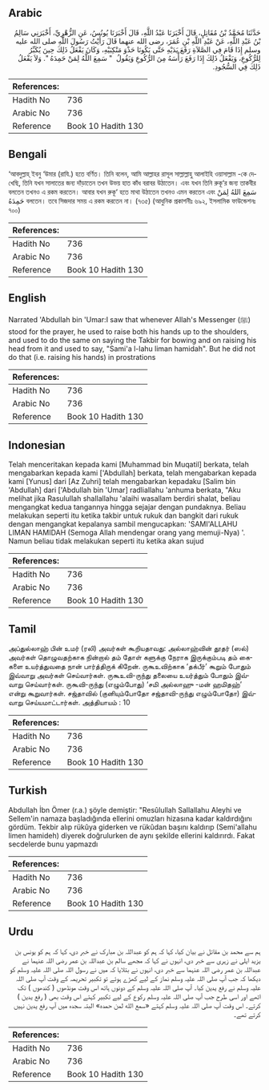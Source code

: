 ## Arabic


<div dir="rtl" lang="ar" style={{fontSize:'larger',backgroundColor:'#f8f9fa',padding:20}}>
حَدَّثَنَا مُحَمَّدُ بْنُ مُقَاتِلٍ، قَالَ أَخْبَرَنَا عَبْدُ اللَّهِ، قَالَ أَخْبَرَنَا يُونُسُ، عَنِ الزُّهْرِيِّ، أَخْبَرَنِي سَالِمُ بْنُ عَبْدِ اللَّهِ، عَنْ عَبْدِ اللَّهِ بْنِ عُمَرَ، رضى الله عنهما قَالَ رَأَيْتُ رَسُولَ اللَّهِ صلى الله عليه وسلم إِذَا قَامَ فِي الصَّلاَةِ رَفَعَ يَدَيْهِ حَتَّى يَكُونَا حَذْوَ مَنْكِبَيْهِ، وَكَانَ يَفْعَلُ ذَلِكَ حِينَ يُكَبِّرُ لِلرُّكُوعِ، وَيَفْعَلُ ذَلِكَ إِذَا رَفَعَ رَأْسَهُ مِنَ الرُّكُوعِ وَيَقُولُ ‏ "‏ سَمِعَ اللَّهُ لِمَنْ حَمِدَهُ ‏"‏‏.‏ وَلاَ يَفْعَلُ ذَلِكَ فِي السُّجُودِ‏.‏
</div>
<div style={{backgroundColor:'#f8f9fa',padding:20, marginBottom: 10}}><table> <thead> <tr> <th>References:</th> <th></th> </tr> </thead> <tbody><tr><td>Hadith No</td><td>736</td></tr><tr><td>Arabic No</td><td>736</td></tr><tr><td>Reference</td><td>Book 10 Hadith 130</td></tr></tbody></table></div>

## Bengali


<div dir="ltr" lang="bn" style={{fontSize:'larger',backgroundColor:'#f8f9fa',padding:20}}>
‘আবদুল্লাহ্ ইবনু ‘উমার (রাযি.) হতে বর্ণিত। তিনি বলেন, আমি আল্লাহর রাসূল সাল্লাল্লাহু আলাইহি ওয়াসাল্লাম -কে দেখেছি, তিনি যখন সালাতের জন্য দাঁড়াতেন তখন উভয় হাত কাঁধ বরাবর উঠাতেন। এবং যখন তিনি রুকূ‘র জন্য তাকবীর বলতেন তখনও এ রকম করতেন। আবার যখন রুকূ‘ হতে মাথা উঠাতেন তখনও এমন করতেন এবং سَمِعَ اللهُ لِمَنْ حَمِدَهُ বলতেন। তবে সিজদার সময় এ রকম করতেন না। (৭৩৫) (আধুনিক প্রকাশনীঃ ৬৯২, ইসলামিক ফাউন্ডেশনঃ ৭০০)
</div>
<div style={{backgroundColor:'#f8f9fa',padding:20, marginBottom: 10}}><table> <thead> <tr> <th>References:</th> <th></th> </tr> </thead> <tbody><tr><td>Hadith No</td><td>736</td></tr><tr><td>Arabic No</td><td>736</td></tr><tr><td>Reference</td><td>Book 10 Hadith 130</td></tr></tbody></table></div>

## English


<div dir="ltr" lang="en" style={{fontSize:'larger',backgroundColor:'#f8f9fa',padding:20}}>
Narrated 'Abdullah bin 'Umar:I saw that whenever Allah's Messenger (ﷺ) stood for the prayer, he used to raise both his hands up to the shoulders, and used to do the same on saying the Takbir for bowing and on raising his head from it and used to say, "Sami'a l-lahu liman hamidah". But he did not do that (i.e. raising his hands) in prostrations
</div>
<div style={{backgroundColor:'#f8f9fa',padding:20, marginBottom: 10}}><table> <thead> <tr> <th>References:</th> <th></th> </tr> </thead> <tbody><tr><td>Hadith No</td><td>736</td></tr><tr><td>Arabic No</td><td>736</td></tr><tr><td>Reference</td><td>Book 10 Hadith 130</td></tr></tbody></table></div>

## Indonesian


<div dir="ltr" lang="id" style={{fontSize:'larger',backgroundColor:'#f8f9fa',padding:20}}>
Telah menceritakan kepada kami [Muhammad bin Muqatil] berkata, telah mengabarkan kepada kami ['Abdullah] berkata, telah mengabarkan kepada kami [Yunus] dari [Az Zuhri] telah mengabarkan kepadaku [Salim bin 'Abdullah] dari ['Abdullah bin 'Umar] radliallahu 'anhuma berkata, "Aku melihat jika Rasulullah shallallahu 'alaihi wasallam berdiri shalat, beliau mengangkat kedua tangannya hingga sejajar dengan pundaknya. Beliau melakukan seperti itu ketika takbir untuk rukuk dan bangkit dari rukuk dengan mengangkat kepalanya sambil mengucapkan: 'SAMI'ALLAHU LIMAN HAMIDAH (Semoga Allah mendengar orang yang memuji-Nya) '. Namun beliau tidak melakukan seperti itu ketika akan sujud
</div>
<div style={{backgroundColor:'#f8f9fa',padding:20, marginBottom: 10}}><table> <thead> <tr> <th>References:</th> <th></th> </tr> </thead> <tbody><tr><td>Hadith No</td><td>736</td></tr><tr><td>Arabic No</td><td>736</td></tr><tr><td>Reference</td><td>Book 10 Hadith 130</td></tr></tbody></table></div>

## Tamil


<div dir="ltr" lang="ta" style={{fontSize:'larger',backgroundColor:'#f8f9fa',padding:20}}>
அப்துல்லாஹ் பின் உமர் (ரலி) அவர்கள் கூறியதாவது: அல்லாஹ்வின் தூதர் (ஸல்) அவர்கள் தொழுவதற்காக நின்றால் தம் தோள் களுக்கு நேராக இருக்கும்படி தம் கைகளை உயர்த்துவதை நான் பார்த்திருக் கிறேன். ருகூஉவிற்காக ‘தக்பீர்’ கூறும் போதும் இவ்வாறு அவர்கள் செய்வார்கள். ருகூஉவி-ருந்து தலையை உயர்த்தும் போதும் இவ்வாறு செய்வார்கள். ருகூவி-ருந்து (எழும்போது) ‘சமி அல்லாஹு -மன் ஹமிதஹ்’ என்று கூறுவார்கள். சஜ்தாவில் (குனியும்போதோ சஜ்தாவி-ருந்து எழும்போதோ) இவ்வாறு செய்யமாட்டார்கள். அத்தியாயம் : 10
</div>
<div style={{backgroundColor:'#f8f9fa',padding:20, marginBottom: 10}}><table> <thead> <tr> <th>References:</th> <th></th> </tr> </thead> <tbody><tr><td>Hadith No</td><td>736</td></tr><tr><td>Arabic No</td><td>736</td></tr><tr><td>Reference</td><td>Book 10 Hadith 130</td></tr></tbody></table></div>

## Turkish


<div dir="ltr" lang="tr" style={{fontSize:'larger',backgroundColor:'#f8f9fa',padding:20}}>
Abdullah İbn Ömer (r.a.) şöyle demiştir: "Resûlullah Sallallahu Aleyhi ve Sellem'in namaza başladığında ellerini omuzları hizasına kadar kaldırdığını gördüm. Tekbir alıp rükûya giderken ve rükûdan başını kaldırıp (Semi'allahu limen hamideh) diyerek doğru­lurken de aynı şekilde ellerini kaldırırdı. Fakat secdelerde bunu yapmazdı
</div>
<div style={{backgroundColor:'#f8f9fa',padding:20, marginBottom: 10}}><table> <thead> <tr> <th>References:</th> <th></th> </tr> </thead> <tbody><tr><td>Hadith No</td><td>736</td></tr><tr><td>Arabic No</td><td>736</td></tr><tr><td>Reference</td><td>Book 10 Hadith 130</td></tr></tbody></table></div>

## Urdu


<div dir="rtl" lang="ur" style={{fontSize:'larger',backgroundColor:'#f8f9fa',padding:20}}>
ہم سے محمد بن مقاتل نے بیان کیا، کہا کہ ہم کو عبداللہ بن مبارک نے خبر دی، کہا کہ ہم کو یونس بن یزید ایلی نے زہری سے خبر دی، انہوں نے کہا کہ مجھے سالم بن عبداللہ بن عمر رضی اللہ عنہما نے عبداللہ بن عمر رضی اللہ عنہما سے خبر دی، انہوں نے بتلایا کہ میں نے رسول اللہ صلی اللہ علیہ وسلم کو دیکھا کہ جب آپ صلی اللہ علیہ وسلم نماز کے لیے کھڑے ہوئے تو تکبیر تحریمہ کے وقت آپ صلی اللہ علیہ وسلم نے رفع یدین کیا۔ آپ صلی اللہ علیہ وسلم کے دونوں ہاتھ اس وقت مونڈھوں ( کندھوں ) تک اٹھے اور اسی طرح جب آپ صلی اللہ علیہ وسلم رکوع کے لیے تکبیر کہتے اس وقت بھی ( رفع یدین ) کرتے۔ اس وقت آپ صلی اللہ علیہ وسلم کہتے «سمع الله لمن حمده» البتہ سجدہ میں آپ رفع یدین نہیں کرتے تھے۔
</div>
<div style={{backgroundColor:'#f8f9fa',padding:20, marginBottom: 10}}><table> <thead> <tr> <th>References:</th> <th></th> </tr> </thead> <tbody><tr><td>Hadith No</td><td>736</td></tr><tr><td>Arabic No</td><td>736</td></tr><tr><td>Reference</td><td>Book 10 Hadith 130</td></tr></tbody></table></div>